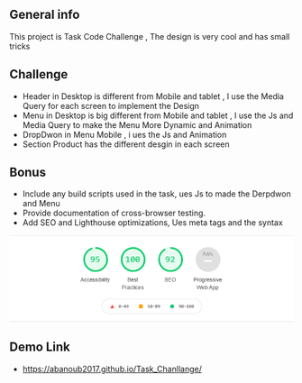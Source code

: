 ## General info
This project is Task   Code Challenge , The design is very cool and has small tricks
## Challenge
* Header in Desktop is different from Mobile and tablet , 
  I use the Media Query for each screen to implement the Design 
* Menu in Desktop is big different from Mobile and tablet ,
  I use the Js and Media Query to make the Menu More Dynamic and Animation
* DropDwon in Menu Mobile , i ues the Js and Animation
* Section Product has the different desgin in each screen
	
## Bonus
* Include any build scripts used in the task, ues Js to made the Derpdwon and Menu
* Provide documentation of cross-browser testing.
* Add SEO and Lighthouse optimizations, Ues meta tags and the syntax 

![SEO](./images/seo.png)


## Demo Link
* https://abanoub2017.github.io/Task_Chanllange/